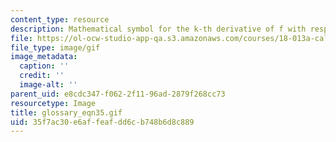 ```yaml
---
content_type: resource
description: Mathematical symbol for the k-th derivative of f with respect to x
file: https://ol-ocw-studio-app-qa.s3.amazonaws.com/courses/18-013a-calculus-with-applications-spring-2005/35f7ac30e6affeafdd6cb748b6d8c889_glossary_eqn35.gif
file_type: image/gif
image_metadata:
  caption: ''
  credit: ''
  image-alt: ''
parent_uid: e8cdc347-f062-2f11-96ad-2879f268cc73
resourcetype: Image
title: glossary_eqn35.gif
uid: 35f7ac30-e6af-feaf-dd6c-b748b6d8c889
---
```

